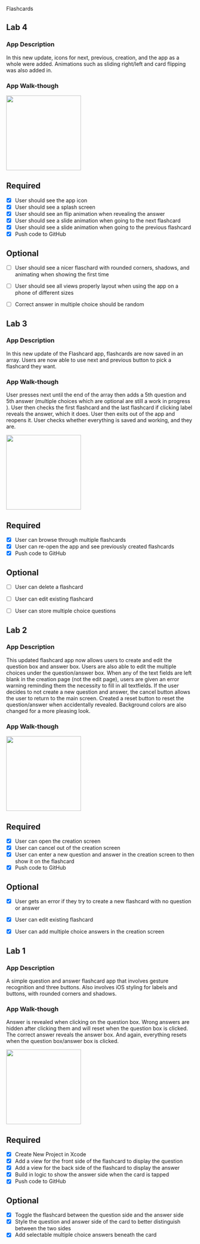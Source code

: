 Flashcards
## Lab 4

### App Description
In this new update, icons for next, previous, creation, and the app as a whole were added. Animations such as sliding right/left and card flipping was also added in.

### App Walk-though
<img src="http://g.recordit.co/FlwAdkh05Z.gif" width=200><br>

## Required
- [x] User should see the app icon 
- [x] User should see a splash screen
- [x] User should see an flip animation when revealing the answer
- [x] User should see a slide animation when going to the next flashcard
- [x] User should see a slide animation when going to the previous flashcard
- [x] Push code to GitHub
## Optional
- [ ] User should see a nicer flaschard with rounded corners, shadows, and animating when showing the first time
- [ ] User should see all views properly layout when using the app on a phone of different sizes
- [ ] Correct answer in multiple choice should be random




## Lab 3

### App Description
In this new update of the Flashcard app, flashcards are now saved in an array. Users are now able to use next and previous button to pick a flashcard they want. 

### App Walk-though
User presses next until the end of the array then adds a 5th question and 5th answer (multiple choices which are optional are still a work in progress ). User then checks the first flashcard and the last flashcard if clicking label reveals the answer, which it does. User then exits out of the app and reopens it. User checks whether everything is saved and working, and they are.

<img src="http://g.recordit.co/C7AhpGedVH.gif" width=200><br>

## Required
- [x] User can browse through multiple flashcards
- [x] User can re-open the app and see previously created flashcards
- [x] Push code to GitHub
## Optional
- [ ] User can delete a flashcard
- [ ] User can edit existing flashcard
- [ ] User can store multiple choice questions


## Lab 2

### App Description
This updated flashcard app now allows users to create and edit the question box and answer box. Users are also able to edit the multiple choices under the question/answer box. When any of the text fields are left blank in the creation page (not the edit page), users are given an error warning reminding them the necessity to fill in all textfields. If the user decides to not create a new question and answer, the cancel button allows the user to return to the main screen. Created a reset button to reset the question/answer when accidentally revealed. Background colors are also changed for a more pleasing look.

### App Walk-though

<img src="http://g.recordit.co/y2AxolqqIT.gif" width=200><br>


## Required
- [x] User can open the creation screen
- [x] User can cancel out of the creation screen
- [x] User can enter a new question and answer in the creation screen to then show it on the flashcard
- [x] Push code to GitHub
## Optional
- [x] User gets an error if they try to create a new flashcard with no question or answer
- [x] User can edit existing flashcard
- [x] User can add multiple choice answers in the creation screen


## Lab 1

### App Description
A simple question and answer flashcard app that involves gesture recognition and three buttons. Also involves iOS styling for labels and buttons, with rounded corners and shadows.

### App Walk-though
Answer is revealed when clicking on the question box. Wrong answers are hidden after clicking them and will reset when the question box is clicked. The correct answer reveals the answer box. And again, everything resets when the question box/answer box is clicked.

<img src=http://g.recordit.co/8qllN3DOg7.gif width=200><br>



## Required
- [x] Create New Project in Xcode
- [x] Add a view for the front side of the flashcard to display the question
- [x] Add a view for the back side of the flashcard to display the answer
- [x] Build in logic to show the answer side when the card is tapped
- [x] Push code to GitHub
## Optional
- [x] Toggle the flashcard between the question side and the answer side
- [x] Style the question and answer side of the card to better distinguish between the two sides
- [x] Add selectable multiple choice answers beneath the card
